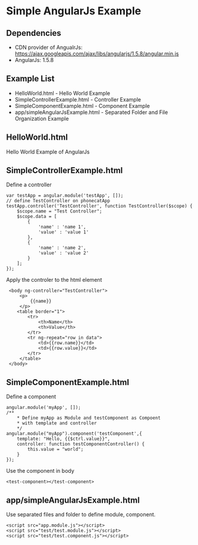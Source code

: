 # Simple AngularJs Example

## Dependencies
* CDN provider of AngualrJs: https://ajax.googleapis.com/ajax/libs/angularjs/1.5.8/angular.min.js
* AngularJs: 1.5.8

## Example List
* HelloWorld.html - Hello World Example
* SimpleControllerExample.html - Controller Example 
* SimpleComponentExample.html - Component Example
* app/simpleAngularJsExample.html - Separated Folder and File Organization Example

## HelloWorld.html
Hello World Example of AngularJs

## SimpleControllerExample.html
Define a controller
```
var testApp = angular.module('testApp', []);
// define TestController on phonecatApp
testApp.controller('TestController', function TestController($scope) {
    $scope.name = "Test Controller";
    $scope.data = [
        {
            'name' : 'name 1',
            'value' : 'value 1'
        }, 
        {
            'name' : 'name 2',
            'value' : 'value 2'
        }
    ];
});
```
Apply the controler to the html element
```
 <body ng-controller="TestController">
     <p>
         {{name}}
     </p>
    <table border="1">
        <tr>
            <th>Name</th>
            <th>Value</th>
        </tr>
        <tr ng-repeat="row in data">
            <td>{{row.name}}</td>
            <td>{{row.value}}</td>
        </tr>
     </table>
 </body>
```

## SimpleComponentExample.html
Define a component
```
angular.module('myApp', []);
/**
    * Define myApp as Module and testComponent as Compoent
    * with template and controller
    */
angular.module("myApp").component('testComponent',{
    template: "Hello, {{$ctrl.value}}",
    controller: function testComponentController() {
        this.value = "world";
    }
});
```

Use the component in body
```
<test-component></test-component>
```

## app/simpleAngularJsExample.html
Use separated files and folder to define module, component.
```
<script src="app.module.js"></script>
<script src="test/test.module.js"></script>
<script src="test/test.component.js"></script>
```